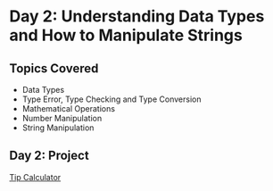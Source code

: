 # Day 2: Understanding Data Types and How to Manipulate Strings

## Topics Covered
- Data Types
- Type Error, Type Checking and Type Conversion
- Mathematical Operations
- Number Manipulation
- String Manipulation

## Day 2: Project
[Tip Calculator](https://github.com/wamwangi-mathenge/100_Days_of_Python/tree/main/Day_2/Tip_Calculator)